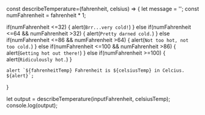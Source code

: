 const describeTemperature=(fahrenheit, celsius) => {
  let message = '';
  const numFahrenheit = fahrenheit * 1;

  if(numFahrenheit <=32) {
    alert(`Brr...very cold!`)
    } else if(numFahrenheit <=64 && numFahrenheit >32) {
    alert(`Pretty darned cold.`)
    } else if(numFahrenheit <=86 && numFahrenheit >64) {
    alert(`Not too hot, not too cold.`)
    } else if(numFahrenheit <=100 && numFahrenheit >86) {
    alert(`Getting hot out there!`)
    } else if(numFahrenheit >=100) {
    alert(`Ridiculously hot.`)
    }

    alert `${fahrenheitTemp} Fahrenheit is ${celsiusTemp} in Celcius. ${alert}`;
  }

let output = describeTemperature(inputFahrenheit, celsiusTemp);
console.log(output);